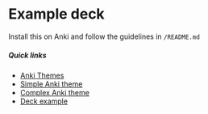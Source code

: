 # Example deck

Install this on Anki and follow the guidelines in `/README.md`


##### Quick links

- [Anki Themes](../../README.md)
- [Simple Anki theme](../simple/README.md)
- [Complex Anki theme](../complex/README.md)
- [Deck example](../../deck/README.md)
